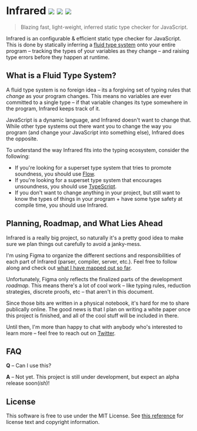 # Infrared <a href="#"><img src="https://travis-ci.org/nickzuber/infrared.svg?branch=master" /></a> <a href="#"><img src="https://img.shields.io/badge/project-active-brightgreen.svg" /></a> <a href="#"><img src="https://img.shields.io/badge/license-MIT%20Licence-blue.svg" /></a>

> Blazing fast, light-weight, inferred static type checker for JavaScript.

Infrared is an configurable & efficient static type checker for JavaScript. This is done by statically inferring a [fluid type system](#what-is-a-fluid-type-system) onto your entire program – tracking the types of your variables as they change – and raising type errors before they happen at runtime.

## What is a Fluid Type System?

A fluid type system is no foreign idea – its a forgiving set of typing rules that _change_ as your program changes. This means no variables are ever committed to a single type – if that variable changes its type somewhere in the program, Infrared keeps track of it.

JavaScript is a dynamic language, and Infrared doesn't want to change that. While other type systems out there want you to change the way you program (and change your JavaScript into something else), Infrared does the opposite.

To understand the way Infrared fits into the typing ecosystem, consider the following:

 - If you're looking for a superset type system that tries to promote soundness, you should use [Flow](https://flow.org/).
 - If you're looking for a superset type system that encourages unsoundness, you should use [TypeScript](https://www.typescriptlang.org/).
 - If you don't want to change anything in your project, but still want to know the types of things in your program + have some type safety at compile time, you should use Infrared.

## Planning, Roadmap, and What Lies Ahead

Infrared is a really big project, so naturally it's a pretty good idea to make sure we plan things out carefully to avoid a janky-mess.

I'm using Figma to organize the different sections and responsibilities of each part of Infrared (parser, compiler, server, etc.). Feel free to follow along and check out [what I have mapped out so far](https://www.figma.com/file/VLacrQPUdTH19kJSiGy5zCzu/workflow?node-id=0%3A1).

Unfortunately, Figma only reflects the finalized parts of the development _roadmap_. This means there's a lot of cool work – like typing rules, reduction strategies, discrete proofs, etc – that aren't in this document.

Since those bits are written in a physical notebook, it's hard for me to share publically online. The good news is that I plan on writing a white paper once this project is finished, and all of the cool stuff will be included in there.

Until then, I'm more than happy to chat with anybody who's interested to learn more – feel free to reach out on [Twitter](https://twitter.com/nick_zuber/).

## FAQ

**Q** – Can I use this?

**A** – Not yet. This project is still under development, but expect an alpha release soon(_ish_)!

## License

This software is free to use under the MIT License. See [this reference](https://opensource.org/licenses/MIT) for license text and copyright information.
